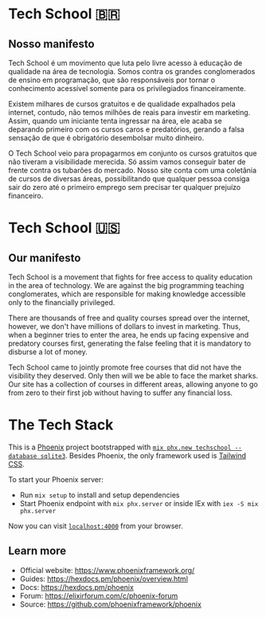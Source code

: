 # Tech School :brazil:

## Nosso manifesto

Tech School é um movimento que luta pelo livre acesso à educação de qualidade na área de tecnologia. Somos contra os grandes conglomerados de ensino em programação, que são responsáveis por tornar o conhecimento acessível somente para os privilegiados financeiramente.

Existem milhares de cursos gratuitos e de qualidade expalhados pela internet, contudo, não temos milhões de reais para investir em marketing. Assim, quando um iniciante tenta ingressar na área, ele acaba se deparando primeiro com os cursos caros e predatórios, gerando a falsa sensação de que é obrigatório desembolsar muito dinheiro.

O Tech School veio para propagarmos em conjunto os cursos gratuitos que não tiveram a visibilidade merecida. Só assim vamos conseguir bater de frente contra os tubarões do mercado. Nosso site conta com uma coletânia de cursos de diversas áreas, possibilitando que qualquer pessoa consiga sair do zero até o primeiro emprego sem precisar ter qualquer prejuízo financeiro.

# Tech School :us:

## Our manifesto

Tech School is a movement that fights for free access to quality education in the area of technology. We are against the big programming teaching conglomerates, which are responsible for making knowledge accessible only to the financially privileged.

There are thousands of free and quality courses spread over the internet, however, we don't have millions of dollars to invest in marketing. Thus, when a beginner tries to enter the area, he ends up facing expensive and predatory courses first, generating the false feeling that it is mandatory to disburse a lot of money.

Tech School came to jointly promote free courses that did not have the visibility they deserved. Only then will we be able to face the market sharks. Our site has a collection of courses in different areas, allowing anyone to go from zero to their first job without having to suffer any financial loss.

# The Tech Stack

This is a [Phoenix](https://www.phoenixframework.org/) project bootstrapped with [`mix phx.new techschool --database sqlite3`](https://hexdocs.pm/phoenix/Mix.Tasks.Phx.New.html). Besides Phoenix, the only framework used is [Tailwind CSS](https://tailwindcss.com/).

To start your Phoenix server:

- Run `mix setup` to install and setup dependencies
- Start Phoenix endpoint with `mix phx.server` or inside IEx with `iex -S mix phx.server`

Now you can visit [`localhost:4000`](http://localhost:4000) from your browser.

## Learn more

- Official website: https://www.phoenixframework.org/
- Guides: https://hexdocs.pm/phoenix/overview.html
- Docs: https://hexdocs.pm/phoenix
- Forum: https://elixirforum.com/c/phoenix-forum
- Source: https://github.com/phoenixframework/phoenix
